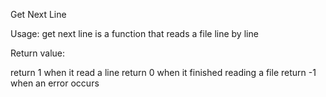 Get Next Line

Usage: get next line is a function that reads a file line by line

Return value:

return 1 when it read a line
return 0 when it finished reading a file
return -1 when an error occurs
